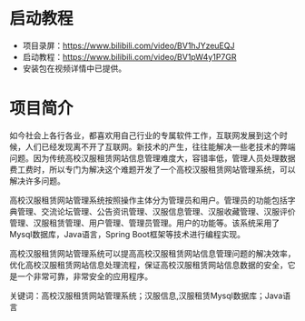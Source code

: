 # 启动教程

- 项目录屏：https://www.bilibili.com/video/BV1hJYzeuEQJ
- 启动教程：https://www.bilibili.com/video/BV1pW4y1P7GR
- 安装包在视频详情中已提供。

# 项目简介
如今社会上各行各业，都喜欢用自己行业的专属软件工作，互联网发展到这个时候，人们已经发现离不开了互联网。新技术的产生，往往能解决一些老技术的弊端问题。因为传统高校汉服租赁网站信息管理难度大，容错率低，管理人员处理数据费工费时，所以专门为解决这个难题开发了一个高校汉服租赁网站管理系统，可以解决许多问题。

高校汉服租赁网站管理系统按照操作主体分为管理员和用户。管理员的功能包括字典管理、交流论坛管理、公告资讯管理、汉服信息管理、汉服收藏管理、汉服评价管理、汉服租赁管理、用户管理、管理员管理。用户的功能等。该系统采用了Mysql数据库，Java语言，Spring Boot框架等技术进行编程实现。

高校汉服租赁网站管理系统可以提高高校汉服租赁网站信息管理问题的解决效率，优化高校汉服租赁网站信息处理流程，保证高校汉服租赁网站信息数据的安全，它是一个非常可靠，非常安全的应用程序。

关键词：高校汉服租赁网站管理系统；汉服信息,汉服租赁Mysql数据库；Java语言
